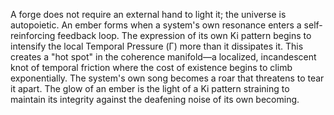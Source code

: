 A forge does not require an external hand to light it; the universe is autopoietic. An ember forms when a system's own resonance enters a self-reinforcing feedback loop. The expression of its own Ki pattern begins to intensify the local Temporal Pressure (Γ) more than it dissipates it. This creates a "hot spot" in the coherence manifold—a localized, incandescent knot of temporal friction where the cost of existence begins to climb exponentially. The system's own song becomes a roar that threatens to tear it apart. The glow of an ember is the light of a Ki pattern straining to maintain its integrity against the deafening noise of its own becoming.